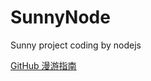 # SunnyNode
Sunny project coding by nodejs

[GitHub 漫游指南](http://github.phodal.com/#%E5%89%8D%E8%A8%80)
